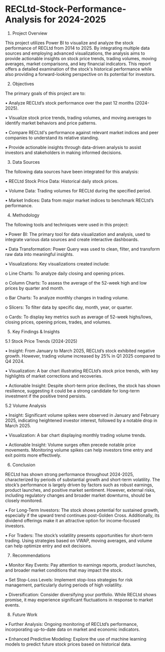 # RECLtd-Stock-Performance-Analysis for 2024-2025
1. Project Overview

This project utilizes Power BI to visualize and analyze the stock performance of RECLtd from 2014 to 2025. By integrating multiple data sources and employing advanced visualizations, the analysis aims to provide actionable insights on stock price trends, trading volumes, moving averages, market comparisons, and key financial indicators. This report offers a detailed examination of the stock's historical performance while also providing a forward-looking perspective on its potential for investors.

2. Objectives

The primary goals of this project are to:

•	Analyze RECLtd’s stock performance over the past 12 months (2024-2025).

•	Visualize stock price trends, trading volumes, and moving averages to identify market behaviors and price patterns.

•	Compare RECLtd's performance against relevant market indices and peer companies to understand its relative standing.

•	Provide actionable insights through data-driven analysis to assist investors and stakeholders in making informed decisions.

3. Data Sources
   
The following data sources have been integrated for this analysis:

•	RECLtd Stock Price Data: Historical daily stock prices.

•	Volume Data: Trading volumes for RECLtd during the specified period.

•	Market Indices: Data from major market indices to benchmark RECLtd’s performance.

4. Methodology
   
The following tools and techniques were used in this project:

•	Power BI: The primary tool for data visualization and analysis, used to integrate various data sources and create interactive dashboards.

•	Data Transformation: Power Query was used to clean, filter, and transform raw data into meaningful insights.

•	Visualizations: Key visualizations created include:

o	Line Charts: To analyze daily closing and opening prices.

o	Column Charts: To assess the average of the 52-week high and low prices by quarter and month.

o	Bar Charts: To analyze monthly changes in trading volume.

o	Slicers: To filter data by specific day, month, year, or quarter.

o	Cards: To display key metrics such as average of 52-week highs/lows, closing prices, opening prices, trades, and volumes.

5. Key Findings & Insights
   
5.1 Stock Price Trends (2024-2025)

•	Insight: From January to March 2025, RECLtd’s stock exhibited negative growth. However, trading volume increased by 25% in Q1 2025 compared to Q4 2024.

•	Visualization: A bar chart illustrating RECLtd’s stock price trends, with key highlights of market corrections and recoveries.

•	Actionable Insight: Despite short-term price declines, the stock has shown resilience, suggesting it could be a strong candidate for long-term investment if the positive trend persists.

5.2 Volume Analysis

•	Insight: Significant volume spikes were observed in January and February 2025, indicating heightened investor interest, followed by a notable drop in March 2025.

•	Visualization: A bar chart displaying monthly trading volume trends.

•	Actionable Insight: Volume surges often precede notable price movements. Monitoring volume spikes can help investors time entry and exit points more effectively.

6. Conclusion
   
RECLtd has shown strong performance throughout 2024-2025, characterized by periods of substantial growth and short-term volatility. The stock’s performance is largely driven by factors such as robust earnings, product launches, and positive market sentiment. However, external risks, including regulatory changes and broader market downturns, should be closely monitored.

•	For Long-Term Investors: The stock shows potential for sustained growth, especially if the upward trend continues post-Golden Cross. Additionally, its dividend offerings make it an attractive option for income-focused investors.

•	For Traders: The stock’s volatility presents opportunities for short-term trading. Using strategies based on VWAP, moving averages, and volume can help optimize entry and exit decisions.

7. Recommendations
   
•	Monitor Key Events: Pay attention to earnings reports, product launches, and broader market conditions that may impact the stock.

•	Set Stop-Loss Levels: Implement stop-loss strategies for risk management, particularly during periods of high volatility.

•	Diversification: Consider diversifying your portfolio. While RECLtd shows promise, it may experience significant fluctuations in response to market events.

8. Future Work
    
•	Further Analysis: Ongoing monitoring of RECLtd’s performance, incorporating up-to-date data on market and economic indicators.

•	Enhanced Predictive Modeling: Explore the use of machine learning models to predict future stock prices based on historical data.
